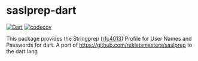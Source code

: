 # saslprep-dart

[![Dart](https://github.com/konsultaner/saslprep-dart/actions/workflows/dart.yml/badge.svg)](https://github.com/konsultaner/saslprep-dart/actions/workflows/dart.yml)
[![codecov](https://codecov.io/gh/konsultaner/saslprep-dart/branch/master/graph/badge.svg)](https://codecov.io/gh/konsultaner/saslprep-dart)

This package provides the Stringprep ([rfc4013](https://tools.ietf.org/html/rfc4013)) Profile for User Names and 
Passwords for dart. A port of https://github.com/reklatsmasters/saslprep to the dart lang
